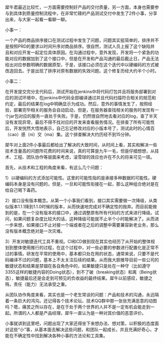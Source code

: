 犀牛君最近比较忙，一方面需要控制好产品的交付质量，另一方面，本身也需要参与到具体到质量控制流程中，在非常忙碌的产品测试交付中发生了2件小事，分享出来，与大家一起看一看聊一聊。

小事一：

一个产品的商品排序接口在测试过程中发生了问题，问题其实挺简单的，排序并不是按照PRD的要求以时间升序对商品排序。很自然，测试人员上报了这个缺陷并且和对应开发一起定位具体原因。在沟通过程中，意外发现，开发将一个紧急的功能对应的数据加到了这个接口中，但是在开发和产品沟通的最后截止日，产品无法给出对应参数明确的数据原型，于是，该接口必须在这个迭代中以硬编码的方式被改造回去。于是出现了排序对原有数据的失效问题。这个修复历经大约半个小时。

小事二：

在开发提交完分支代码后，测试开始在jenkins中将代码打包并且将服务部署到对应的测试环境中，在jenkins中代码全部编译通过并且代码扫描符合相关的规范和约定，最后的结果在log中明确显示为成功。然后，意外的事情发生了，按照经验，部署完毕相关的服务会自动启动，但是，在服务器查找相关的服务时发现有一个jar包对应的服务一直处于失败。于是，仍然很自然地去看对应的log，查了半天没有发现异常，最后不得不找对应的开发来查看服务情况。在排查了所有可能性后，开发恍然大悟地表示，自己忘记修改对应的小版本号了，测试此时的心情百（cao）感（ni）交（ma）集。这个排查解决大约历经不到15分钟。

犀牛对上面2件小事最后都给出了解决的大致时间，从时间上看，其实和解决一些技术含量高的问题所花费的时间来说，真的可算是九牛一毛，但是仔细想想，从技术、工程、团队协作等层面来考虑，滚雪球的效应也许在不久的将来可见一斑。

首先，从技术和工程的角度来看，有这么几个问题：

1）以硬编码的方式添加可能性。这里的可能性指的是承接多种数据的可能性。硬编码本身是没有问题的，但是，一旦和可能性衔接在一起，那么这种组合绝对是在给自己喝下毒药。

2）接口没有版本概念。从第一个小事我们看到，接口其实需要做一次降级，从类似版本1.1.1降到1.1.0时候的版本，从而快速地完成对不确定性的抛弃。而目前能做到的是，在一个没有版本的接口中，通过调整原有所有代码的方式来进行降级。试问，如果问题复杂度比较大的话，这种降级可能就不止半个小时能解决了。从而进一步来想，如果接口不止对接一个端或者在之后的调整中需要兼容新老业务，那么没有版本概念绝对是一次灾难。

3）开发对敏捷迭代工具不重视。CI和CD做到现在其实也经历了从开始的整体规划到整体使用推行的过程，在这个过程中，对一些必要的参数进行配置化是正常不过的事情。研发在平常的使用中，基本都只处在用的状态，通常来说，只要不是代码编译不过的问题，基本上不太关注后续的结果。从而我大胆推导目前一些公司的敏捷状态和结果是禁锢在各自角色中的，如果敏捷只是处在一种守（比如遵守3355这样的敏捷内容的Doing状态），到不了破（breaking状态）和离（Being状态），敏捷最后还是会走到可预见的负收益的最终结果。犀牛以前感叹，敏捷之殇，责任（能力）无法承受之重。

从团队协作角度来看，其实也是一个老生常谈的问题：产品和技术的沟通，永远隔着一条巨大的鸿沟。还记得各个技术论坛、技术QQ群中那一张张充满恶意的动图吗？嗯，痛苦之所以存在，是在于处于两个世界的人并不是一定有机会能走到一起。所谓的人人都是产品经理，犀牛一直认为是一种对其价值的恶意评价。
 
小事就讲到这里吧，问题出现了大家还得坐下来想办法、想对策，以积极的态度面对这些“小”事，从基本面去解决这些问题，和团队一起成长，并且充满好奇心，才能在不确定性中找到解决各种小事的方法论和工具集。
